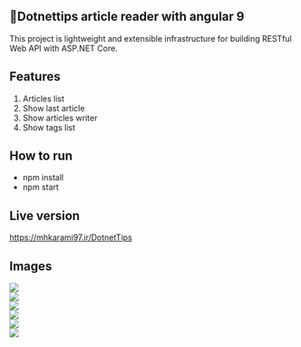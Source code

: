 <div dir="ltr">

## 🥇Dotnettips article reader with angular 9

This project is lightweight and extensible infrastructure for building RESTful Web API with ASP.NET Core.

## Features
1. Articles list
2. Show last article
3. Show articles writer
4. Show tags list

## How to run
- npm install
- npm start

## Live version
<a href="https://mhkarami97.ir/DotnetTips">https://mhkarami97.ir/DotnetTips</a>

## Images
<img src="http://uupload.ir/files/5n88_annotation_2020-04-13_153458-min.png"/>
<br />
<img src="http://uupload.ir/files/uj7_annotation_2020-04-13_153519-min.png"/>
<br />
<img src="http://uupload.ir/files/hwdg_annotation_2020-04-13_153536-min.png"/>
<br />
<img src="http://uupload.ir/files/bf1b_annotation_2020-04-13_153557-min.png"/>
<br />
<img src="http://uupload.ir/files/6x24_annotation_2020-04-13_153614-min.png"/>
<br />
<img src="http://uupload.ir/files/t3k_annotation_2020-04-13_153629-min.png"/>
<br />
</div>
